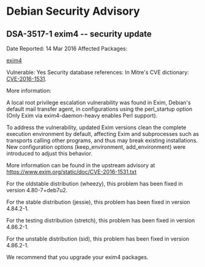 
Debian Security Advisory
========================


DSA-3517-1 exim4 -- security update
-----------------------------------



Date Reported:
14 Mar 2016
Affected Packages:

[exim4](https://packages.debian.org/src:exim4)

Vulnerable:
Yes
Security database references:
In Mitre's CVE dictionary: [CVE-2016-1531](https://security-tracker.debian.org/tracker/CVE-2016-1531).  

More information:

A local root privilege escalation vulnerability was found in Exim,
Debian's default mail transfer agent, in configurations using the
perl\_startup option (Only Exim via exim4-daemon-heavy enables Perl
support).


To address the vulnerability, updated Exim versions clean the complete
execution environment by default, affecting Exim and subprocesses such
as transports calling other programs, and thus may break existing
installations. New configuration options (keep\_environment,
add\_environment) were introduced to adjust this behavior.


More information can be found in the upstream advisory at
<https://www.exim.org/static/doc/CVE-2016-1531.txt>


For the oldstable distribution (wheezy), this problem has been fixed
in version 4.80-7+deb7u2.


For the stable distribution (jessie), this problem has been fixed in
version 4.84.2-1.


For the testing distribution (stretch), this problem has been fixed
in version 4.86.2-1.


For the unstable distribution (sid), this problem has been fixed in
version 4.86.2-1.


We recommend that you upgrade your exim4 packages.





